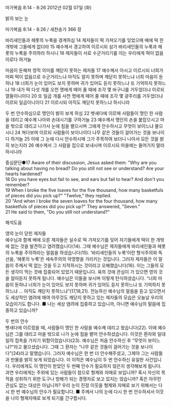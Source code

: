 마가복음 8:14 - 8:26 
2012년 02월 07일 (화)

밝히 보는 눈



마가복음 8:14 - 8:26 / 새찬송가 366 장


바리새인들과 헤롯의 누룩을 경계하심
14 제자들이 떡 가져오기를 잊었으매 배에 떡 한 개밖에 그들에게 없더라 15 예수께서 경고하여 이르시되 삼가 바리새인들의 누룩과 헤롯의 누룩을 주의하라 하시니 16 제자들이 서로 수군거리기를 이는 우리에게 떡이 없음이로다 하거늘

마음이 둔해져 영적 의미를 깨닫지 못하는 제자들
17 예수께서 아시고 이르시되 너희가 어찌 떡이 없음으로 수군거리느냐 아직도 알지 못하며 깨닫지 못하느냐 너희 마음이 둔하냐 18 너희가 눈이 있어도 보지 못하며 귀가 있어도 듣지 못하느냐 또 기억하지 못하느냐 19 내가 떡 다섯 개를 오천 명에게 떼어 줄 때에 조각 몇 바구니를 거두었더냐 이르되 열둘이니이다 20 또 일곱 개를 사천 명에게 떼어 줄 때에 조각 몇 광주리를 거두었더냐 이르되 일곱이니이다 21 이르시되 아직도 깨닫지 못하느냐 하시니라

두 번 안수하심으로 맹인이 밝히 보게 하심
22 벳새다에 이르매 사람들이 맹인 한 사람을 데리고 예수께 나아와 손대시기를 구하거늘 23 예수께서 맹인의 손을 붙잡으시고 마을 밖으로 데리고 나가사 눈에 침을 뱉으시며 그에게 안수하시고 무엇이 보이느냐 물으시니 24 쳐다보며 이르되 사람들이 보이나이다 나무 같은 것들이 걸어가는 것을 보나이다 하거늘 25 이에 그 눈에 다시 안수하시매 그가 주목하여 보더니 나아서 모든 것을 밝히 보는지라 26 예수께서 그 사람을 집으로 보내시며 이르시되 마을에는 들어가지 말라 하시니라

중심문단●17 Aware of their discussion, Jesus asked them: "Why are you talking about having no bread? Do you still not see or understand? Are your hearts hardened?   
18 Do you have eyes but fail to see, and ears but fail to hear? And don't you remember?   
19 When I broke the five loaves for the five thousand, how many basketfuls of pieces did you pick up?" "Twelve," they replied.   
20 "And when I broke the seven loaves for the four thousand, how many basketfuls of pieces did you pick up?" They answered, "Seven."   
21 He said to them, "Do you still not understand?"

해석도움





영의 눈이 닫힌 제자들  
예수님과 함께 배에 오른 제자들은 실수로 떡 가져오기를 잊어 자기들에게 떡이 한 개밖에 없는 것을 발견하고 염려했습니다(14). 그때 예수님은 제자들에게 바리새인들과 헤롯의 누룩을 주의하라는 말씀을 하셨습니다(15). ‘바리새인들의 누룩’이란 형식주의와 독선을, ‘헤롯의 누룩’은 세속주의의 악영향을 가리키는 것입니다. 그러자 제자들은 이 말씀이 주께서 떡 없는 것을 두고 지적하시는 것이라고 오해했습니다(16). 이는 그들의 모든 생각이 먹는 것에 집중되어 있었기 때문입니다. 육의 것에 관심이 가 있으면 영의 것을 알아듣지 못하게 됩니다. 예수님은 이들을 보시며 이렇게 탄식하셨습니다. “너희 마음이 둔하냐 너희가 눈이 있어도 보지 못하며 귀가 있어도 듣지 못하느냐 또 기억하지 못하느냐 … 아직도 깨닫지 못하느냐”(17,18,21). 전능하신 예수님의 말씀을 듣고 있으면서도 세상적인 염려에 매여 아무것도 깨닫지 못하고 있는 제자들의 모습은 오늘날 우리의 모습이기도 합니다.
■ 나는 세상 염려에 집중하고 있습니까, 아니면 예수님의 말씀에 집중하고 있습니까?

두 번의 안수  
벳새다에 이르렀을 때, 사람들이 맹인 한 사람을 예수께 데리고 왔습니다(22). 이에 예수님은 그를 데리고 마을 밖으로 나가 눈에 침을 뱉어 안수하셨습니다. 이것은 환자와 일대일의 접촉을 가지기 위함이었습니다(23). 예수님은 처음 안수하신 후 “무엇이 보이느냐?”라고 물으셨습니다. 그때 그 환자는 “나무 같은 것들이 걸어가는 것을 보나이다”(24)라고 말했습니다. 그러자 예수님은 한 번 더 안수해주셨고, 그제야 그는 사람들과 만물을 밝히 보게 되었습니다. 이 이적은 예수님이 두 번 안수하신 유일한 사건입니다. 우리에게도 이 맹인이 받았던 두 번째 안수가 필요하지 않은지 생각해보게 됩니다. 과연 우리에게는 주위에 있는 사람들이 참으로 형제와 자매로 보입니까? 혹시 자신의 목적을 성취하기 위한 도구나 방해가 되는 경쟁자로 보고 있지는 않습니까? 혹은 아무런 관심도 없는 대상은 아닙니까? 우리 눈이 진정 이웃을 형제와 자매로 보기 위해서는 다시 한 번 예수님의 안수가 필요합니다.
■ 주께서 나의 눈에 다시 한 번 안수하셔서 이웃을 나의 형제자매로 보게 되기를 간구합시다.